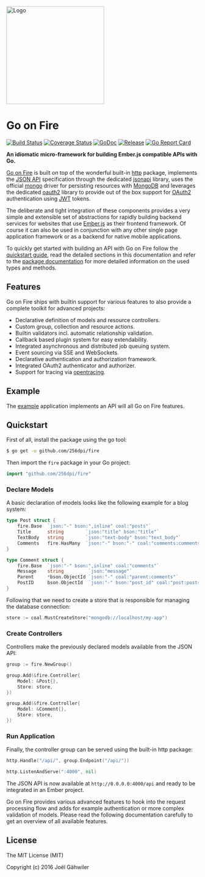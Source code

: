 <img src="http://joel-github-static.s3.amazonaws.com/gonfire/logo.png" alt="Logo" width="256"/>

# Go on Fire

[![Build Status](https://travis-ci.org/256dpi/fire.svg?branch=master)](https://travis-ci.org/256dpi/fire)
[![Coverage Status](https://coveralls.io/repos/github/256dpi/fire/badge.svg?branch=master)](https://coveralls.io/github/256dpi/fire?branch=master)
[![GoDoc](https://godoc.org/github.com/256dpi/fire?status.svg)](http://godoc.org/github.com/256dpi/fire)
[![Release](https://img.shields.io/github/release/256dpi/fire.svg)](https://github.com/256dpi/fire/releases)
[![Go Report Card](https://goreportcard.com/badge/github.com/256dpi/fire)](http://goreportcard.com/report/256dpi/fire)

**An idiomatic micro-framework for building Ember.js compatible APIs with Go.**

[Go on Fire](https://gonfire.org) is built on top of the wonderful built-in [http](https://golang.org/pkg/net/http) package, implements the [JSON API](http://jsonapi.org) specification through the dedicated [jsonapi](https://github.com/256dpi/jsonapi) library, uses the official [mongo](https://github.com/mongodb/mongo-go-driver) driver for persisting resources with [MongoDB](https://www.mongodb.com) and leverages the dedicated [oauth2](https://github.com/256dpi/oauth2) library to provide out of the box support for [OAuth2](https://oauth.net/2/) authentication using [JWT](https://jwt.io) tokens.

The deliberate and tight integration of these components provides a very simple and extensible set of abstractions for rapidly building backend services for websites that use [Ember.js](http://emberjs.com) as their frontend framework. Of course it can also be used in conjunction with any other single page application framework or as a backend for native mobile applications.

To quickly get started with building an API with Go on Fire follow the [quickstart guide](https://github.com/256dpi/fire#quickstart), read the detailed sections in this documentation and refer to the [package documentation](https://godoc.org/github.com/256dpi/fire) for more detailed information on the used types and methods.

## Features

Go on Fire ships with builtin support for various features to also provide a complete toolkit for advanced projects:

- Declarative definition of models and resource controllers.
- Custom group, collection and resource actions.
- Builtin validators incl. automatic relationship validation.
- Callback based plugin system for easy extendability.
- Integrated asynchronous and distributed job queuing system.
- Event sourcing via SSE and WebSockets.
- Declarative authentication and authorization framework.
- Integrated OAuth2 authenticator and authorizer.
- Support for tracing via [opentracing](https://opentracing.io).

## Example

The [example](https://github.com/256dpi/fire/tree/master/example) application implements an API will all Go on Fire features.

## Quickstart

First of all, install the package using the go tool:

```bash
$ go get -u github.com/256dpi/fire
```

Then import the `fire` package in your Go project:

```go
import "github.com/256dpi/fire"
```

### Declare Models

A basic declaration of models looks like the following example for a blog system:

```go
type Post struct {
	fire.Base  `json:"-" bson:",inline" coal:"posts"`
	Title      string        `json:"title" bson:"title"`
	TextBody   string        `json:"text-body" bson:"text_body"`
	Comments   fire.HasMany  `json:"-" bson:"-" coal:"comments:comments:post"`
}

type Comment struct {
	fire.Base  `json:"-" bson:",inline" coal:"comments"`
	Message    string         `json:"message"`
	Parent     *bson.ObjectId `json:"-" coal:"parent:comments"`
	PostID     bson.ObjectId  `json:"-" bson:"post_id" coal:"post:posts"`
}
```

Following that we need to create a store that is responsible for managing the database connection: 

```go
store := coal.MustCreateStore("mongodb://localhost/my-app")
```

### Create Controllers

Controllers make the previously declared models available from the JSON API:

```go
group := fire.NewGroup()

group.Add(&fire.Controller{
    Model: &Post{},
    Store: store,
})

group.Add(&fire.Controller{
    Model: &Comment{},
    Store: store,
})
```

### Run Application

Finally, the controller group can be served using the built-in http package:

```go
http.Handle("/api/", group.Endpoint("/api/"))

http.ListenAndServe(":4000", nil)
```

The JSON API is now available at `http://0.0.0.0:4000/api` and ready to be integrated in an Ember project.

Go on Fire provides various advanced features to hook into the request processing flow and adds for example authentication or more complex validation of models. Please read the following documentation carefully to get an overview of all available features.

## License

The MIT License (MIT)

Copyright (c) 2016 Joël Gähwiler
